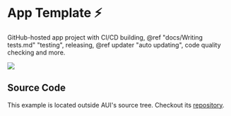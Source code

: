 # App Template ⚡

<!-- aui:example app -->
GitHub-hosted app project with CI/CD building, @ref "docs/Writing tests.md" "testing", releasing,
@ref updater "auto updating", code quality checking and more.

![](imgs/afljskfllkaf.gif)

## Source Code

This example is located outside AUI's source tree. Checkout its
[repository](https://github.com/aui-framework/example_app).

